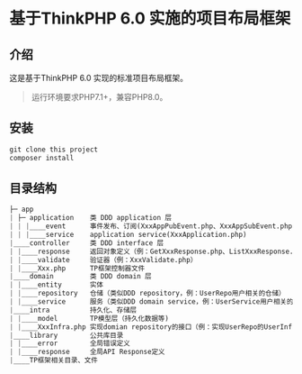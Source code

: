 基于ThinkPHP 6.0 实施的项目布局框架
===============

## 介绍
这是基于ThinkPHP 6.0 实现的标准项目布局框架。

> 运行环境要求PHP7.1+，兼容PHP8.0。

## 安装
```python
git clone this project
composer install
```

## 目录结构

```python
├─ app
| ├─ application    类 DDD application 层
| | |____event      事件发布、订阅(XxxAppPubEvent.php、XxxAppSubEvent.php)
| | |____service    application service(XxxApplication.php)
|____controller     类 DDD interface 层
| |____response     返回对象定义（例：GetXxxResponse.php、ListXxxResponse.php）
| |____validate     验证器（例：XxxValidate.php）
| |____Xxx.php      TP框架控制器文件
|____domain         类 DDD domain 层
| |____entity       实体
| |____repository   仓储（类似DDD repository，例：UserRepo用户相关的仓储）
| |____service      服务（类似DDD domain service，例：UserService用户相关的领域服务）
|____intra          持久化、存储层
| |____model        TP模型层（持久化数据等)
| |____XxxInfra.php 实现domian repository的接口（例：实现UserRepo的UserInfra），同时封装cache、db等基础组件
|____library        公共库目录
| |____error        全局错误定义
| |____response     全局API Response定义
|____TP框架相关目录、文件
```